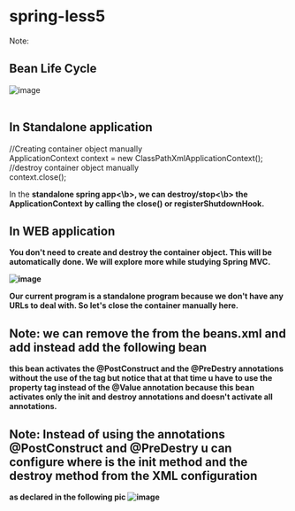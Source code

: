 # spring-less5
Note:
## Bean Life Cycle
![image](https://github.com/AyaElsayed1221/spring-less5/assets/101202928/a14a5f1a-90d2-41fb-9656-bb36a41a8fdf)
<Br></br>

## In Standalone application
//Creating container object manually<br>
ApplicationContext context = new ClassPathXmlApplicationContext();<BR>
//destroy container object manually<br>
context.close();

In the <B>standalone spring app<\b>, we can <b>destroy/stop<\b> the ApplicationContext by calling the <B>close()</B> or <B>registerShutdownHook</B>.

## In WEB application
You don't need to create and destroy the container object. This will be automatically done. We will explore more while studying Spring MVC.

![image](https://github.com/AyaElsayed1221/spring-less5/assets/101202928/534fa8ed-0947-417e-a996-8c07b70d50ff)

Our current program is a standalone program because we don't have any URLs to deal with. So let's close the container manually here.

## Note: we can remove the <context annotation-config /> from the beans.xml and add instead add the following bean <bean class=" org.springframework.context.annotation.CommonAnnotationBeanPostProcessor"/>
this bean activates the @PostConstruct and the @PreDestry annotations without the use of the <context annotation-config/> tag
but notice that at that time u have to use the property tag instead of the @Value annotation because this bean activates only the init and destroy annotations and doesn't activate all annotations.

## Note: Instead of using the annotations @PostConstruct and @PreDestry u can configure where is the init method and the destroy method from the XML configuration
as declared in the following pic
![image](https://github.com/AyaElsayed1221/spring-less5/assets/101202928/5c4adf80-5e6f-4fce-9484-ab16052ea615)


